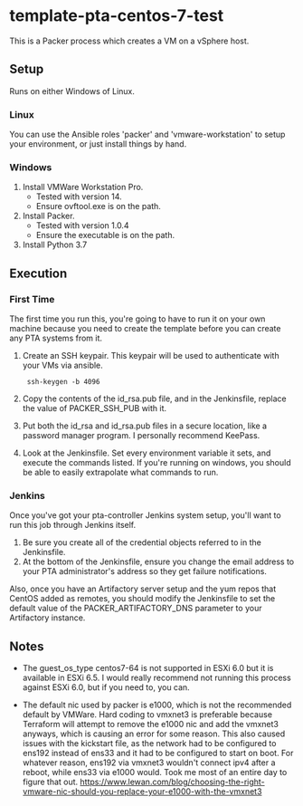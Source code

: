 # template-pta-centos-7-test

This is a Packer process which creates a VM on a vSphere host.

## Setup

Runs on either Windows of Linux.

### Linux

You can use the Ansible roles 'packer' and 'vmware-workstation' to setup your environment, 
or just install things by hand.

### Windows

1. Install VMWare Workstation Pro.
   * Tested with version 14.
   * Ensure ovftool.exe is on the path.
1. Install Packer.
   * Tested with version 1.0.4
   * Ensure the executable is on the path.
1. Install Python 3.7

## Execution

### First Time

The first time you run this, you're going to have to run it on your own machine
because you need to create the template before you can create any PTA systems from it.

1. Create an SSH keypair. This keypair will be used to authenticate with your VMs via ansible.

        ssh-keygen -b 4096

1. Copy the contents of the id_rsa.pub file, and in the Jenkinsfile, replace the value of PACKER_SSH_PUB
with it. 
1. Put both the id_rsa and id_rsa.pub files in a secure location, like a password manager program.
I personally recommend KeePass.
1. Look at the Jenkinsfile. Set every environment variable it sets, and execute the commands listed.
If you're running on windows, you should be able to easily extrapolate what commands to run.

### Jenkins

Once you've got your pta-controller Jenkins system setup, you'll want to run this job through
Jenkins itself. 

1. Be sure you create all of the credential objects referred to in the Jenkinsfile.
2. At the bottom of the Jenkinsfile, ensure you change the email address to your PTA 
administrator's address so they get failure notifications.

Also, once you have an Artifactory server setup and the yum repos that CentOS added as remotes,
you should modify the Jenkinsfile to set the default value of the PACKER_ARTIFACTORY_DNS parameter
to your Artifactory instance.

## Notes

* The guest_os_type centos7-64 is not supported in ESXi 6.0 but it is available in ESXi 6.5.
  I would really recommend not running this process against ESXi 6.0, but if you need to, you can.
  
* The default nic used by packer is e1000, which is not the recommended default by VMWare. 
  Hard coding to vmxnet3 is preferable because Terraform will attempt to remove the e1000 nic and
  add the vmxnet3 anyways, which is causing an error for some reason. This also caused issues
  with the kickstart file, as the network had to be configured to ens192 instead of ens33 and
  it had to be configured to start on boot. For whatever reason, ens192 via vmxnet3 wouldn't 
  connect ipv4 after a reboot, while ens33 via e1000 would. Took me most of an entire day
  to figure that out. 
  https://www.lewan.com/blog/choosing-the-right-vmware-nic-should-you-replace-your-e1000-with-the-vmxnet3
